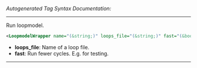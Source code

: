 _Autogenerated Tag Syntax Documentation:_

---
Run loopmodel.

```xml
<LoopmodelWrapper name="(&string;)" loops_file="(&string;)" fast="(&bool;)" />
```

-   **loops_file**: Name of a loop file.
-   **fast**: Run fewer cycles. E.g. for testing.

---
